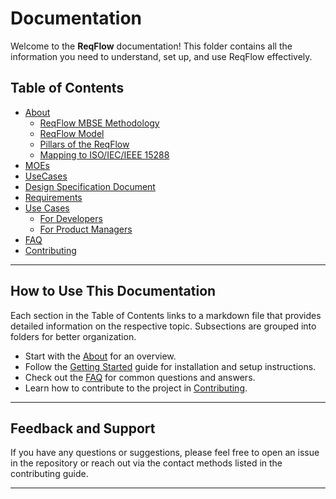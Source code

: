 # Documentation

Welcome to the **ReqFlow** documentation! This folder contains all the information you need to understand, set up, and use ReqFlow effectively.

## Table of Contents

- [About](./About.md)
  - [ReqFlow MBSE Methodology](./About.md#reqflow-mbse-methodology)
  - [ReqFlow Model](./About.md#reqflow-model)
  - [Pillars of the ReqFlow](./About.md#pillars-of-the-reqflow)
  - [Mapping to ISO/IEC/IEEE 15288](./About.md#mapping-to-isoiecieee-15288)
- [MOEs](./MOEs.md)
- [UseCases](./Usecases.md)
- [Design Specification Document](./DSDs.md)
- [Requirements](./Requirements.md)
- [Use Cases](./use-cases/README.md)
  - [For Developers](./use-cases/developers.md)
  - [For Product Managers](./use-cases/product-managers.md)
- [FAQ](./faq.md)
- [Contributing](./CONTRIBUTING.md)

---

## How to Use This Documentation

Each section in the Table of Contents links to a markdown file that provides detailed information on the respective topic. Subsections are grouped into folders for better organization.

- Start with the [About](./About.md) for an overview.
- Follow the [Getting Started](./getting-started.md) guide for installation and setup instructions.
- Check out the [FAQ](./faq.md) for common questions and answers.
- Learn how to contribute to the project in [Contributing](./contributing.md).

---

## Feedback and Support

If you have any questions or suggestions, please feel free to open an issue in the repository or reach out via the contact methods listed in the contributing guide.

---

